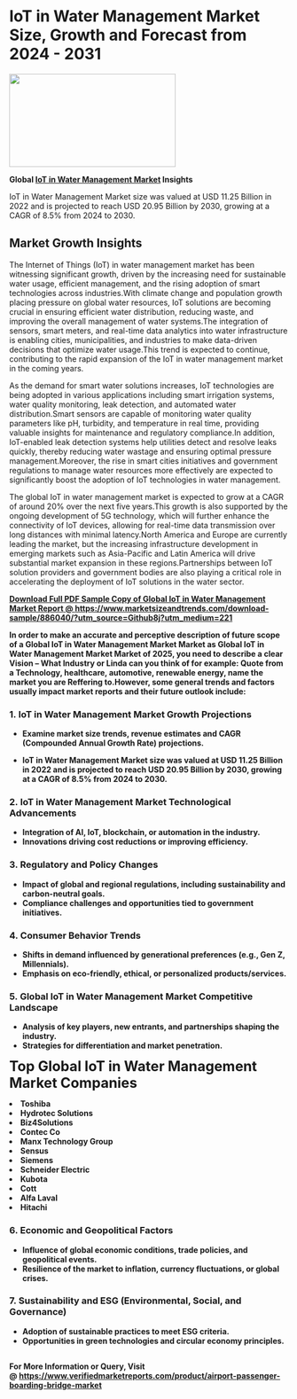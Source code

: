 <H1>IoT in Water Management Market Size, Growth and Forecast from 2024 - 2031</H1><img class="aligncenter size-medium wp-image-584254" src="https://thirdeyenews.in/wp-content/uploads/2024/09/Global-Market-Research-300x168.jpeg" alt="" width="300" height="168" /><p><strong>Global&nbsp;<a href="https://www.marketsizeandtrends.com/download-sample/886040/?utm_source=Github8j?utm_medium=221">IoT in Water Management Market</a> Insights</strong></p><p>IoT in Water Management Market size was valued at USD 11.25 Billion in 2022 and is projected to reach USD 20.95 Billion by 2030, growing at a CAGR of 8.5% from 2024 to 2030.</p><p><h2>Market Growth Insights</h2> <p>The Internet of Things (IoT) in water management market has been witnessing significant growth, driven by the increasing need for sustainable water usage, efficient management, and the rising adoption of smart technologies across industries.With climate change and population growth placing pressure on global water resources, IoT solutions are becoming crucial in ensuring efficient water distribution, reducing waste, and improving the overall management of water systems.The integration of sensors, smart meters, and real-time data analytics into water infrastructure is enabling cities, municipalities, and industries to make data-driven decisions that optimize water usage.This trend is expected to continue, contributing to the rapid expansion of the IoT in water management market in the coming years.</p> <p><strong><a href="#"></a></strong></p> <p>As the demand for smart water solutions increases, IoT technologies are being adopted in various applications including smart irrigation systems, water quality monitoring, leak detection, and automated water distribution.Smart sensors are capable of monitoring water quality parameters like pH, turbidity, and temperature in real time, providing valuable insights for maintenance and regulatory compliance.In addition, IoT-enabled leak detection systems help utilities detect and resolve leaks quickly, thereby reducing water wastage and ensuring optimal pressure management.Moreover, the rise in smart cities initiatives and government regulations to manage water resources more effectively are expected to significantly boost the adoption of IoT technologies in water management.</p> <p>The global IoT in water management market is expected to grow at a CAGR of around 20% over the next five years.This growth is also supported by the ongoing development of 5G technology, which will further enhance the connectivity of IoT devices, allowing for real-time data transmission over long distances with minimal latency.North America and Europe are currently leading the market, but the increasing infrastructure development in emerging markets such as Asia-Pacific and Latin America will drive substantial market expansion in these regions.Partnerships between IoT solution providers and government bodies are also playing a critical role in accelerating the deployment of IoT solutions in the water sector.</p> <p><strong><a href="#"></p><p><span class=""><strong>Download Full PDF Sample Copy of Global IoT in Water Management Market Report</strong> @ <a href="https://www.marketsizeandtrends.com/download-sample/886040/?utm_source=Github8j?utm_medium=221" target="_blank">https://www.marketsizeandtrends.com/download-sample/886040/?utm_source=Github8j?utm_medium=221</a></span></p><p>In order to make an accurate and perceptive description of future scope of a Global&nbsp;IoT in Water Management Market Market as Global&nbsp;IoT in Water Management Market Market of 2025, you need to describe a clear Vision &ndash; What Industry or Linda can you think of for example: Quote from a Technology, healthcare, automotive, renewable energy, name the market you are Reffering to.However, some general trends and factors usually impact market reports and their future outlook include:</p><h3>1.&nbsp;<strong>IoT in Water Management Market Growth Projections</strong></h3><ul><li>Examine market size trends, revenue estimates and CAGR (Compounded Annual Growth Rate) projections.</li><li><p>IoT in Water Management Market size was valued at USD 11.25 Billion in 2022 and is projected to reach USD 20.95 Billion by 2030, growing at a CAGR of 8.5% from 2024 to 2030.</p></li></ul><h3>2.&nbsp;<strong>IoT in Water Management Market Technological Advancements</strong></h3><ul><li>Integration of AI, IoT, blockchain, or automation in the industry.</li><li>Innovations driving cost reductions or improving efficiency.</li></ul><h3>3.&nbsp;<strong>Regulatory and Policy Changes</strong></h3><ul><li>Impact of global and regional regulations, including sustainability and carbon-neutral goals.</li><li>Compliance challenges and opportunities tied to government initiatives.</li></ul><h3>4.&nbsp;<strong>Consumer Behavior Trends</strong></h3><ul><li>Shifts in demand influenced by generational preferences (e.g., Gen Z, Millennials).</li><li>Emphasis on eco-friendly, ethical, or personalized products/services.</li></ul><h3>5.&nbsp;<strong>Global IoT in Water Management Market Competitive Landscape</strong></h3><ul><li>Analysis of key players, new entrants, and partnerships shaping the industry.</li><li>Strategies for differentiation and market penetration.</li></ul><p data-pm-slice="1 1 []"><span style="color: inherit; font-family: inherit; font-size: 25px;">Top Global IoT in Water Management Market Companies</span></p><div class="" data-test-id=""><p><li>Toshiba</li><li> Hydrotec Solutions</li><li> Biz4Solutions</li><li> Contec Co</li><li> Manx Technology Group</li><li> Sensus</li><li> Siemens</li><li> Schneider Electric</li><li> Kubota</li><li> Cott</li><li> Alfa Laval</li><li> Hitachi</li></p></div><h3>6.&nbsp;<strong>Economic and Geopolitical Factors</strong></h3><ul><li>Influence of global economic conditions, trade policies, and geopolitical events.</li><li>Resilience of the market to inflation, currency fluctuations, or global crises.</li></ul><h3>7.&nbsp;<strong>Sustainability and ESG (Environmental, Social, and Governance)</strong></h3><ul><li>Adoption of sustainable practices to meet ESG criteria.</li><li>Opportunities in green technologies and circular economy principles.</li></ul><h2><strong style="font-size: 14px;">For More Information or Query, Visit @&nbsp;</strong><a style="background-color: #ffffff; font-size: 14px;" href="https://www.marketsizeandtrends.com/report/iot-in-water-management-market/" target="_blank">https://www.verifiedmarketreports.com/product/airport-passenger-boarding-bridge-market</a></h2>